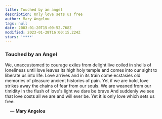 ```yaml
---
title: Touched by an angel
description: Only love sets us free
author: Mary Angelou
tags: null
date: 2003-01-20T15:00:52.768Z
modified: 2023-01-28T16:00:15.224Z
stars: '****'
---
```


<div class="poem">

<h3>Touched by an Angel </h3>

We, unaccustomed to courage
exiles from delight
live coiled in shells of loneliness
until love leaves its high holy temple
and comes into our sight
to liberate us into life.
Love arrives
and in its train come ecstasies
old memories of pleasure
ancient histories of pain.
Yet if we are bold,
love strikes away the chains of fear
from our souls.
We are weaned from our timidity
In the flush of love's light
we dare be brave
And suddenly we see
that love costs all we are
and will ever be.
Yet it is only love
which sets us free.

&nbsp;&nbsp;&nbsp; &mdash; <b>Mary Angelou</b>

</div>
